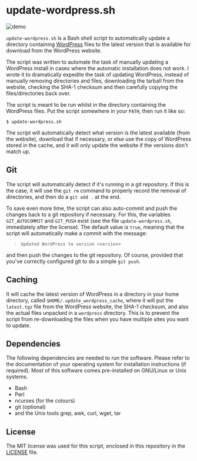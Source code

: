 # update-wordpress.sh

![demo](https://sandervenema.ch/wp-content/uploads/demo.gif)

`update-wordpress.sh` is a Bash shell script to automatically update
a directory containing [WordPress](https://www.wordpress.org) files to the
latest version that is available for download from the WordPress website. 

The script was written to automate the task of manually updating a WordPress
install in cases where the automatic installation does not work. I wrote it to
dramatically expedite the task of updating WordPress, instead of manually
removing directories and files, downloading the tarball from the website,
checking the SHA-1 checksum and then carefully copying the files/directories
back over.

The script is meant to be run whilst in the directory containing the WordPress
files. Put the script somewhere in your `PATH`, then run it like so:

```
$ update-wordpress.sh
```

The script will automatically detect what version is the latest available (from
the website), download that if necessary, or else use the copy of WordPress 
stored in the cache, and it will only update the website if the versions don't
match up.

## Git

The script will automatically detect if it's running in a git repository. If
this is the case, it will use the `git rm` command to properly record the
removal of directories, and then do a `git add .` at the end.

To save even more time, the script can also auto-commit and push the changes
back to a git repository if necessary. For this, the variables `GIT_AUTOCOMMIT`
and `GIT_PUSH` exist (see the file `update-wordpress.sh`, immediately after the
license). The default value is `true`, meaning that the script will
automatically make a commit with the message:

> `Updated WordPress to version <version>`

and then push the changes to the git repository. Of course, provided that
you've correctly configured git to do a simple `git push`.

## Caching

It will cache the latest version of WordPress in a directory in your
home directory, called `$HOME/.update_wordpress_cache`, where it will put the
`latest.tgz` file from the WordPress website, the SHA-1 checksum, and also the
actual files unpacked in a `wordpress` directory. This is to prevent the script
from re-downloading the files when you have multiple sites you want to update.

## Dependencies

The following dependencies are needed to run the software. Please refer to the
documentation of your operating system for installation instructions (if
required). Most of this software comes pre-installed on GNU/Linux or Unix
systems.

* Bash
* Perl
* ncurses (for the colours)
* git (optional)
* and the Unix tools grep, awk, curl, wget, tar

## License

The MIT license was used for this script, enclosed in this repository in the
[LICENSE](https://github.com/sandervenema/update-wordpress.sh/blob/master/LICENSE)
file.
